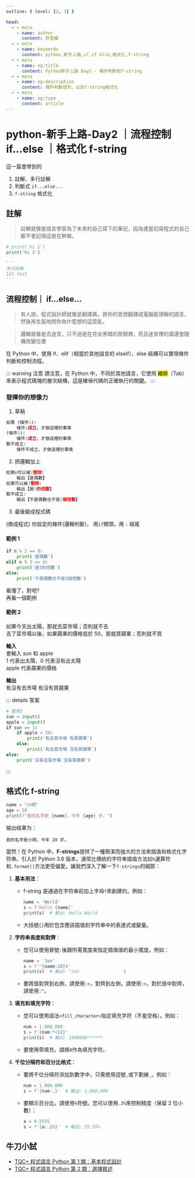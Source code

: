 ```yaml
---
outline: { level: [2, 3] }

head:
  - - meta
    - name: author
      content: 許恩綸
  - - meta
    - name: keywords
      content: python,新手上路,if,if else,格式化,f-string
  - - meta
    - name: og:title
      content: Python新手上路 Day2 - 條件判斷和f-string
  - - meta
    - name: og:description
      content: 條件判斷語句，以及f-string格式化
  - - meta
    - name: og:type
      content: article
---
```


# python-新手上路-Day2 ｜流程控制 if...else ｜格式化 f-string

這一篇會學到的

1. 註解、多行註解
2. 判斷式 `if...else...`
3. `f-string` 格式化

## 註解

> 註解就像是語言學家為了未來的自己寫下的筆記，因為連當初寫程式的自己都不會記得這是在幹嘛。

```py
# print('hi 1')
print('hi 2')

'''
多行註解
123 test
'''
```

## 流程控制｜ if...else...

> 有人說，程式設計師就像是翻譯員，將你的思想翻譯成電腦能理解的語言，然後再生氣地問你為什麼想的這麼亂。

> 邏輯就像是去迷宮，只不過是在完全黑暗的房間裡，而且迷宮裡的牆還會隨機改變位置

在 Python 中，使用 if、elif（相當於其他語言的 elseif）、else 結構可以實現條件判斷和控制流程。

::: warning 注意
請注意，在 Python 中，不同於其他語言，它使用 <mark>縮排</mark>（Tab）來表示程式碼塊的層次結構，這是確保代碼的正確執行的關鍵。
:::

### 發揮你的想像力

1. 草稿

```py
如果 (條件1):
    條件1成立，才做這裡的事情
(條件2):
    條件2成立，才做這裡的事情
都不成立:
    條件不成立，才做這裡的事情
```

2. 把邏輯加上

```py
如果n可以被2整除:
    輸出【是偶數】
如果可以被3整除:
    輸出【是3的倍數】
都不成立:
    輸出【不是偶數也不是3個倍數】
```

3. 最後變成程式碼

(換成程式)
你設定的條件(邏輯判斷)，
用`if`開頭，用 `:` 結尾

#### 範例 1

```py
if n % 2 == 0:
    print('是偶數')
elif n % 3 == 0:
    print('是3的倍數')
else:
    print('不是偶數也不是3個倍數')
```

看懂了，對吧?<br>
再看一個範例

#### 範例 2

如果今天出太陽，那就去菜市場；否則就不去<br>
去了菜市場以後，如果蘋果的價格低於 50，那就買蘋果；否則就不買<br>

**輸入**<br>
會輸入 sun 和 apple<br>
1 代表出太陽，0 代表沒有出太陽<br>
apple 代表蘋果的價格<br>

**輸出**<br>
有沒有去市場 有沒有買蘋果<br>

::: details 答案

```py
# 範例2
sun = input()
apple = input()
if sun == 1:
    if apple < 50:
        print('有去菜市場 有買蘋果')
    else:
        print('有去菜市場 沒有買蘋果')
else:
    print('沒有去菜市場 沒有買蘋果')
```

:::

## 格式化 f-string

```python
name = "小明"
age = 20
print(f"我的名字是 {name}，今年 {age} 岁。")
```

输出结果为：

```
我的名字是小明，今年 20 岁。
```

當然！在 Python 中，**F-strings**提供了一種簡潔而強大的方法來插值和格式化字符串。引入於 Python 3.6 版本，通常比傳統的字符串插值方法如`%`運算符和`.format()`方法更受偏愛。讓我們深入了解一下`f-strings`的細節：

1. **基本用法**：

   - f-string 是通過在字符串前加上字母`f`來創建的。例如：
     ```python
     name = 'World'
     s = f'Hello {name}'
     print(s)  # 輸出: Hello World
     ```
   - 大括號`{}`用於包含應該插值到字符串中的表達式或變量。

2. **字符串長度和對齊**：

   - 您可以使用冒號`:`後跟所需寬度來指定插值值的最小寬度。例如：
     ```python
     name = 'Jon'
     s = f'^{name:20}$'
     print(s)  # 輸出: ^Jon                 $
     ```
   - 要將值對齊到右側，請使用`:>`，對齊到左側，請使用`:<`，對於居中對齊，請使用`:^`。

3. **填充和填充字符**：

   - 您可以使用語法`<fill_character>`指定填充字符（不是空格）。例如：
     ```python
     num = 1_000_000
     s = f'{num:*<12}'
     print(s)  # 輸出: 1000000******
     ```
   - 要使用零填充，請將`0`作為填充字符。

4. **千位分隔符和百分比格式**：
   - 要將千位分隔符添加到數字中，只需使用逗號`,`或下劃線`_`。例如：
     ```python
     num = 1_000_000
     s = f'{num:,}'  # 輸出: 1,000,000
     ```
   - 要顯示百分比，請使用`%`符號。您可以使用`.2%`來控制精度（保留 2 位小數）：
     ```python
     a = 0.5555
     s = f'{a:.2%}'  # 輸出: 55.55%
     ```

## 牛刀小試

- [TQC+ 程式語言 Python 第 1 類：基本程式設計](./tqc/tqc1/101)
- [TQC+ 程式語言 Python 第 2 類：選擇敘述](./tqc/tqc2/201)
